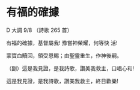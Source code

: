 # 有福的確據 

D 大調 9/8 （詩歌 265 首）

有福的確據，基督屬我! 豫嘗神榮耀，何等快 活!

蒙寶血贖回，領受恩賜；由聖靈重生，作神後嗣。

（副）這是我見證，是我詩歌，讚美我救主，口唱心和!

這是我見證，是我詩歌，讚美我救主，終日歡樂!